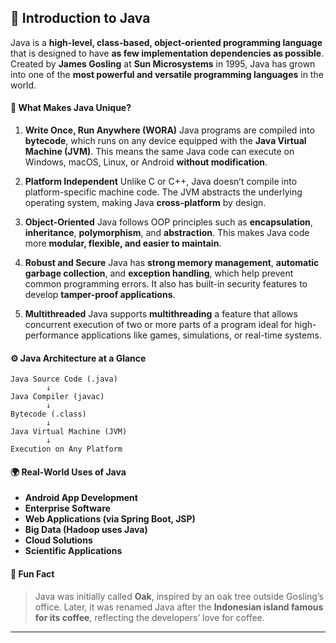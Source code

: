 


## 🌟 Introduction to Java 

Java is a **high-level, class-based, object-oriented programming language** that is designed to have **as few implementation dependencies as possible**. Created by **James Gosling** at **Sun Microsystems** in 1995, Java has grown into one of the **most powerful and versatile programming languages** in the world.

#### 🧠 What Makes Java Unique?

1. **Write Once, Run Anywhere (WORA)**
   Java programs are compiled into **bytecode**, which runs on any device equipped with the **Java Virtual Machine (JVM)**. This means the same Java code can execute on Windows, macOS, Linux, or Android **without modification**.

2. **Platform Independent**
   Unlike C or C++, Java doesn’t compile into platform-specific machine code. The JVM abstracts the underlying operating system, making Java **cross-platform** by design.

3. **Object-Oriented**
   Java follows OOP principles such as **encapsulation**, **inheritance**, **polymorphism**, and **abstraction**. This makes Java code more **modular, flexible, and easier to maintain**.

4. **Robust and Secure**
   Java has **strong memory management**, **automatic garbage collection**, and **exception handling**, which help prevent common programming errors. It also has built-in security features to develop **tamper-proof applications**.

5. **Multithreaded**
   Java supports **multithreading** a feature that allows concurrent execution of two or more parts of a program ideal for high-performance applications like games, simulations, or real-time systems.

#### ⚙️ Java Architecture at a Glance

```
Java Source Code (.java)
        ↓
Java Compiler (javac)
        ↓
Bytecode (.class)
        ↓
Java Virtual Machine (JVM)
        ↓
Execution on Any Platform
```

#### 🌍 Real-World Uses of Java

* **Android App Development**
* **Enterprise Software**
* **Web Applications (via Spring Boot, JSP)**
* **Big Data (Hadoop uses Java)**
* **Cloud Solutions**
* **Scientific Applications**

#### 🚀 Fun Fact

> Java was initially called **Oak**, inspired by an oak tree outside Gosling’s office. Later, it was renamed Java after the **Indonesian island famous for its coffee**, reflecting the developers’ love for coffee.

---

